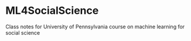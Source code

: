 # ML4SocialScience
Class notes for University of Pennsylvania course on machine learning for social science
